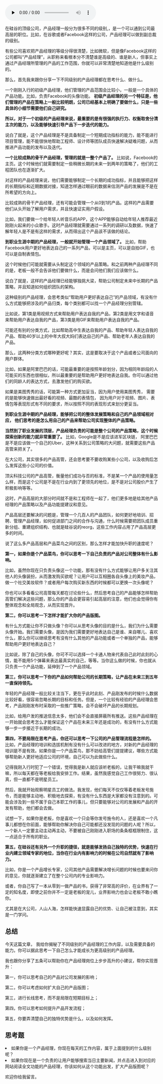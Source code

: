 <audio id="audio" title="28 | 产品经理的晋升秘密" controls="" preload="none"><source id="mp3" src="https://static001.geekbang.org/resource/audio/04/78/040512431c73055cad19ea4eba99ba78.mp3"></audio>

在硅谷的顶级公司，产品经理一般分为很多不同的级别,，是一个可以通到公司最高层的职位。比如，在谷歌或者Facebook这样的公司，产品经理可以做到副总裁的级别。

有些公司喜欢把产品经理的等级分得很清楚，比如微软，但是像Facebook这样的公司都叫“产品经理”，从职称来看根本分不清楚谁是高级的、谁是新人，但事实上通过产品经理所管理的产品的工作范围，你就可以非常清楚地知道他是什么级别的。

那么，首先我来跟你分享一下不同级别的产品经理都在思考什么、做什么。

一个刚刚入行的初级产品经理，他们管理的产品范围会比较小，一般是一个具体的产品功能。比如，负责Facebook的头像功能。 **初级产品经理的另一个特征是，他们管理的产品在策略上一般比较明朗，公司已经基本上明确了要做什么，只是一些具体的小细节需要他们自己研究。**

**所以，对于一个初级的产品经理来说，最重要的是有很强的执行力、权衡取舍分清主次的能力，以及能够快速引导产品下一步迭代的能力。** 

说白了就是，这个产品经理是不是具备制定一个短期成功指标的能力，能不能进行项目管理，能不能很快地帮助工程师、设计师等团队成员快速解决疑难问题，从而推进产品功能的发布以及迭代。

**一个比较成熟的骨干产品经理，管理的就是一整个产品了。** 比如说，Facebook的主页。这个时候他们就需要制定一些稍微长期的未来一到两年的策略了，他们的工程团队也在逐渐扩大。

对这样的产品经理来说，他们需要能够制定一个长期的成功指标，并且能够把这样的长期指标和近期数据对接，知道怎样通过眼前的数据来估测产品的发展是不是在所希望的方向上。

比较成熟的骨干产品经理，还有可能会管理一个从0到1的产品。这样的产品需要他们从头开始了解用户需求，并且快速证实用户假设。

比如，我们要做一个给年轻人听音乐的APP，这个APP能够自动给年轻人推荐最近刚刚火起来的小众歌手。这时产品经理就需要通过一系列的调研以及数据，快速了解年轻人是不是有这样的需求，从而得出这个产品该不该做的结论。

**到职业生涯中期的产品经理，一般就开始管理一个产品领域了。** 比如，帮助Facebook用户更好地表达自己的一系列产品，可以是主页，可以是自拍GIF，也可以是自制表情包。

这个时候他们可能就需要从头制定这个领域的产品策略。和之前两种产品经理不同的是，老板一般不会告诉他们要做什么，而是会问他们我们应该做什么。

说白了就是，这样的产品经理已经能够独挑大梁，帮助公司制定未来中长期的产品策略，并且知道如何组织团队的架构。

这种级别的产品经理，会思考类似“帮助用户更好表达自己”的产品领域，有没有什么方式能够把涉及的产品归类，每个类别都可以找一个产品经理分别管辖。

比如说，第1类是用视频方式来帮助用户表达自我的产品，第2类是用文字和语音来帮助用户表达自我的产品，第3类是用GIF来帮助用户表达自我的产品。

可能还有别的分类方式，比如帮助高中生表达自我的产品、帮助年轻人表达自我的产品、帮助40岁以上的中年大叔大妈们表达自己的产品、帮助老年人表达自我的产品。

那么，这两种分类方式哪种更好呢？其实，这是要取决于这个产品或者公司面向的用户群体。

比如，如果是阿里巴巴的话，可能最重要的是按照年龄划分，因为相同年龄段的人可能买的东西也很相似，所以最重要的是帮助用户更好地表达自我。你可以通过他们的同龄人的表达方式，去激发他们的购买欲。

如果是美图秀秀的话，可能第一种方式更加妥当，因为用户使用美图秀秀， 需要的是能够快速做出最好看的视频、最酷的表情包， 因为用户对于视频、图片、表情包等表现形式有不同的要求，所以按照不同的表现形式来划分更妥当。

**到职业生涯中期的产品经理，能够把公司的整体发展策略和自己的产品领域相对应， 他们思考的是怎么用自己的产品来帮助公司实现整体的产品策略。**

**当然到了职业发展的顶层，产品经理负责的可能是整个公司的产品策略，这个时候探索创新的能力就非常重要了。** 比如，Google是不是应该进军区块链， 阿里巴巴是不是应该做一个自己的Uber，这种关系到公司策略的大问题，就需要这些产品高管来把关了。

在大公司，其实很多的产品高管，还会思考要不要收购某些小公司，以及收购后怎么发挥这些小公司的价值。

顶尖科技公司的产品高管，衡量他们成功与否的标准，不是某一个产品的使用量怎么样，而是这个公司是不是在行业内到了更领先的地位，是不是对公司股价产生了积极影响等等。

这时，产品高层的大部分时间就不是和工程师在一起了，他们更多地是给其他产品经理的产品策略以及产品功能提建议和意见。

产品高层还要解决的问题是，管理一个几百人的产品团队，如何更好地培训、招聘、管理产品经理，如何促进部门之间的合作与沟通，什么时候需要把团队成员重新分组、重建组织结构、也就是硅谷说的reorg，这些工作内容占用了产品高层更多的时间。

说了这么多产品高层和产品菜鸟之间的区别，那么怎样才能加快升职的速度呢？

**第一，如果你是个产品菜鸟，你可以思考一下自己负责的产品对公司整体有什么影响。**

比如，虽然你现在只负责头像这一个功能，那有没有什么方式能够让用户多关注其他人的头像装扮，从而激发购买欲呢？让用户可以互相圈各自头像上的美妆产品，做一个社交美妆软件？或者用户每次购买新东西的时候都可以更换一次头像呢？

你也可以多看看公司高管每天都在讨论些什么，然后思考自己的产品能够怎样帮助高管们解决这些问题，那么你的产品会更容易引起高层的注意，他们也会觉得你有整体观念和全局观念，从而实现晋升。

**第二，你可以思考一下怎样才能扩大你的产品版图。**

有什么方式能让你不只做头像？你可以从思考头像的目的是什么，我们为什么需要头像开始。我们需要头像，是因为我们需要更好地表达自己是谁、来自哪儿、喜欢什么，那么你可以继续思考有没有什么其他的产品功能或者一个单独的产品，能够帮助用户更好地表达自己？

比如说，除了自己的头像，你可不可以选择一个卡通人物来代表自己此时此刻的心情，能不能用5个弹幕来表达最真实的自己，等等。当你这么做的时候，你也就从只负责一个产品功能，延伸到了一个产品领域。

**第三，你可以思考一下你的产品如何帮助公司的长期策略，让产品在未来三到五年一直保持领先。**

年轻的产品经理一般比较关注当下，更在乎此时此刻、产品刚发布的时候什么数据比较好看，很容易忽略长期的目标和任务。但是，一个比较有经验的产品经理会思考，产品刚刚发布时采取的一些推广策略，会不会破坏产品的长期规划。

比如，给用户发的推送信息太多，他们会不会直接屏蔽所有推送。这些产品经理在一开始就会思考怎么才能保证这个产品在未来三年还是成功的，有没有什么方式能够一步一步接近于长期的成功。

**第四，不要局限在思考产品，你还可以思考一下公司的产品管理流程是怎样的。** 比如，产品经理的培训和选拔机制有没有什么可以改进的地方，对新的产品经理的培训是不是有效。如果你是一个产品菜鸟，那不妨给高管们提提建议，哪些方式能够帮助新人更好地适应公司的环境，自己可以为此做些什么。

记得我刚入行时犯了一个错误，觉得我是新人就应该听老板的，让我干嘛我就干嘛，所以每天都在等老板给我安排工作。结果，虽然我感觉自己工作很努力、很认真，但一直都不是明星员工。

然后，我就开始观察明星员工的做法。我发现，他们每天不仅仅等着老板发号施令，而是能够主动地、积极地去探索，有没有什么东西是大家都没有注意到的。可能会涉及到一些不属于自己本职工作的事儿，但只要能够对公司的发展和产品的开发有帮助，他们都会去做。

试想一下，如果你是老板，你是喜欢一个只会等你发号施令的人，还是喜欢一个凡事儿都想在你前面，能够帮助你解决你自己可能都还没发现的问题的人呢？所以，一个新人一定要主动主动再主动，不要被自己刚刚进入职场的条条框框限制住，这一点适合于所有的职业。

**第五，在硅谷还有另外一个升职的捷径，就是能够发扬自己独特的优势，快速在行业内建立领域专家的地位，当你在行业内有影响力的时候在公司自然就有了影响力。**

比如，你是一个产品增长专家，公司其他产品需要解决增长问题的时候也要来问你的意见，你就逐渐建立了在整个公司内的专业影响力。

或者，你自己写了一本从零到一做产品的书，获得了非常高的评价，在业界有了一定的知名度，即使之前你并不一定是老板的宠儿，业界影响力也会让老板不敢小瞧你。

尤其是在大公司，人山人海，怎样能快速显露自己的优势、让自己被注意到，其实是一门学问。

## 总结

今天这篇文章， 我给你揭秘了不同级别的产品经理的工作内容，以及需要具备的能力。你可以据此思考一下自己怎么才能成长为更高级别的产品经理。

我也跟你分享了五条可以帮助你在产品经理岗位上步步高升的小建议，帮你实现晋升：

第一，你可以思考自己的产品对公司发展的影响；

第二，你可以考虑如何扩大自己的产品版图；

第三，进行长线思考，而不是局限在短期目标上；

第四，你可以思考如何提升产品开发流程；

第五，你要弄清楚自己的独特优势是什么，以及如何发挥。

## 思考题

<li>如果你是一个产品经理，你现在每天的工作内容，属于上面提到的什么级别呢？
</li>
<li>如果你现在是一个负责的让用户能够搜索当日主要新闻，并点击进入到对应的网站阅读全文功能的产品经理，你该如何从这个功能出发，扩大产品版图呢？
</li>

欢迎你给我留言。


